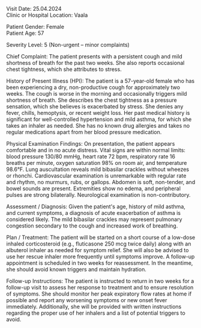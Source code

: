 Visit Date: 25.04.2024  
Clinic or Hospital Location: Vaala  

Patient Gender: Female  
Patient Age: 57  

Severity Level: 5 (Non-urgent – minor complaints)

Chief Complaint: The patient presents with a persistent cough and mild shortness of breath for the past two weeks. She also reports occasional chest tightness, which she attributes to stress.

History of Present Illness (HPI): The patient is a 57-year-old female who has been experiencing a dry, non-productive cough for approximately two weeks. The cough is worse in the morning and occasionally triggers mild shortness of breath. She describes the chest tightness as a pressure sensation, which she believes is exacerbated by stress. She denies any fever, chills, hemoptysis, or recent weight loss. Her past medical history is significant for well-controlled hypertension and mild asthma, for which she takes an inhaler as needed. She has no known drug allergies and takes no regular medications apart from her blood pressure medication.

Physical Examination Findings: On presentation, the patient appears comfortable and in no acute distress. Vital signs are within normal limits: blood pressure 130/80 mmHg, heart rate 72 bpm, respiratory rate 16 breaths per minute, oxygen saturation 98% on room air, and temperature 98.6°F. Lung auscultation reveals mild bibasilar crackles without wheezes or rhonchi. Cardiovascular examination is unremarkable with regular rate and rhythm, no murmurs, rubs, or gallops. Abdomen is soft, non-tender, and bowel sounds are present. Extremities show no edema, and peripheral pulses are strong bilaterally. Neurological examination is non-contributory.

Assessment / Diagnosis: Given the patient's age, history of mild asthma, and current symptoms, a diagnosis of acute exacerbation of asthma is considered likely. The mild bibasilar crackles may represent pulmonary congestion secondary to the cough and increased work of breathing.

Plan / Treatment: The patient will be started on a short course of a low-dose inhaled corticosteroid (e.g., fluticasone 250 mcg twice daily) along with an albuterol inhaler as needed for symptom relief. She will also be advised to use her rescue inhaler more frequently until symptoms improve. A follow-up appointment is scheduled in two weeks for reassessment. In the meantime, she should avoid known triggers and maintain hydration.

Follow-up Instructions: The patient is instructed to return in two weeks for a follow-up visit to assess her response to treatment and to ensure resolution of symptoms. She should monitor her peak expiratory flow rates at home if possible and report any worsening symptoms or new onset fever immediately. Additionally, she will be provided with written instructions regarding the proper use of her inhalers and a list of potential triggers to avoid.
